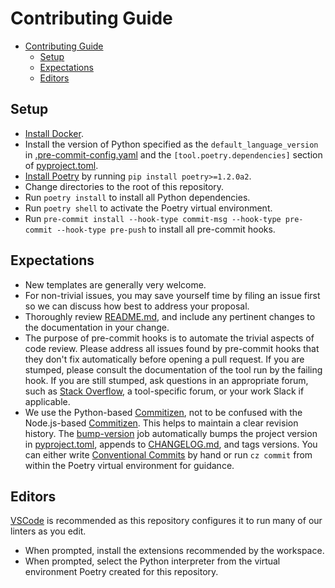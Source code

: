 # Contributing Guide

<!--TOC-->

- [Contributing Guide](#contributing-guide)
  - [Setup](#setup)
  - [Expectations](#expectations)
  - [Editors](#editors)

<!--TOC-->

## Setup

- [Install Docker](https://docs.docker.com/get-docker/).
- Install the version of Python specified as the `default_language_version` in
  [.pre-commit-config.yaml](.pre-commit-config.yaml) and
  the `[tool.poetry.dependencies]` section of [pyproject.toml](pyproject.toml).
- [Install Poetry](https://python-poetry.org/docs/) by running
  `pip install poetry>=1.2.0a2`.
- Change directories to the root of this repository.
- Run `poetry install` to install all Python dependencies.
- Run `poetry shell` to activate the Poetry virtual environment.
- Run `pre-commit install --hook-type commit-msg --hook-type pre-commit --hook-type pre-push`
  to install all pre-commit hooks.

## Expectations

- New templates are generally very welcome.
- For non-trivial issues, you may save yourself time by filing an issue first
  so we can discuss how best to address your proposal.
- Thoroughly review [README.md](README.md), and include any pertinent changes
  to the documentation in your change.
- The purpose of pre-commit hooks is to automate the trivial aspects of code
  review. Please address all issues found by pre-commit hooks that they don't
  fix automatically before opening a pull request. If you are stumped, please
  consult the documentation of the tool run by the failing hook. If you are
  still stumped, ask questions in an appropriate forum, such as
  [Stack Overflow](https://stackoverflow.com/), a tool-specific forum, or your
  work Slack if applicable.
- We use the Python-based
  [Commitizen](https://commitizen-tools.github.io/commitizen/), not to be
  confused with the Node.js-based
  [Commitizen](http://commitizen.github.io/cz-cli/). This helps to maintain a
  clear revision history. The
  [bump-version](.github/workflows/bump-version.yaml) job automatically bumps
  the project version in [pyproject.toml](pyproject.toml), appends to
  [CHANGELOG.md](CHANGELOG.md), and tags versions.
  You can either write
  [Conventional Commits](https://www.conventionalcommits.org/) by hand or run
  `cz commit` from within the Poetry virtual environment for guidance.

## Editors

[VSCode](https://code.visualstudio.com/) is recommended as this repository
configures it to run many of our linters as you edit.

- When prompted, install the extensions recommended by the workspace.
- When prompted, select the Python interpreter from the virtual environment
  Poetry created for this repository.
